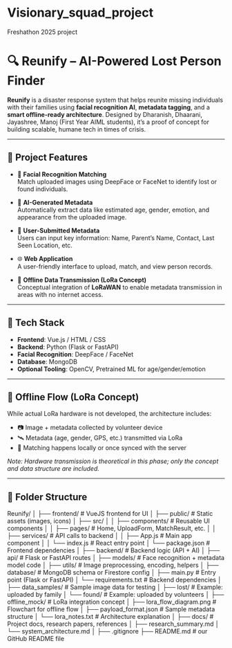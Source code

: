 # Visionary_squad_project
Freshathon 2025 project
# 🔍 Reunify – AI-Powered Lost Person Finder

**Reunify** is a disaster response system that helps reunite missing individuals with their families using **facial recognition AI**, **metadata tagging**, and a **smart offline-ready architecture**. Designed by Dharanish, Dhaarani, Jayashree, Manoj (First Year AIML students), it’s a proof of concept for building scalable, humane tech in times of crisis.

---

## 🚀 Project Features

- 🔎 **Facial Recognition Matching**  
  Match uploaded images using DeepFace or FaceNet to identify lost or found individuals.

- 🧠 **AI-Generated Metadata**  
  Automatically extract data like estimated age, gender, emotion, and appearance from the uploaded image.

- 📝 **User-Submitted Metadata**  
  Users can input key information: Name, Parent’s Name, Contact, Last Seen Location, etc.

- 🌐 **Web Application**  
  A user-friendly interface to upload, match, and view person records.

- 📡 **Offline Data Transmission (LoRa Concept)**  
  Conceptual integration of **LoRaWAN** to enable metadata transmission in areas with no internet access.

---

## 🧱 Tech Stack

- **Frontend**: Vue.js / HTML / CSS  
- **Backend**: Python (Flask or FastAPI)  
- **Facial Recognition**: DeepFace / FaceNet  
- **Database**: MongoDB
- **Optional Tooling**: OpenCV, Pretrained ML for age/gender/emotion

---

## 🔁 Offline Flow (LoRa Concept)

While actual LoRa hardware is not developed, the architecture includes:

- 📷 Image + metadata collected by volunteer device
- 🛰️ Metadata (age, gender, GPS, etc.) transmitted via LoRa
- 🤝 Matching happens locally or once synced with the server

*Note: Hardware transmission is theoretical in this phase; only the concept and data structure are included.*

---

## 📂 Folder Structure

Reunify/
│
├── frontend/                  # VueJS frontend for UI
│   ├── public/                # Static assets (images, icons)
│   ├── src/
│   │   ├── components/        # Reusable UI components
│   │   ├── pages/             # Home, UploadForm, MatchResult, etc.
│   │   ├── services/          # API calls to backend
│   │   ├── App.js             # Main app component
│   │   └── index.js           # React entry point
│   └── package.json           # Frontend dependencies
│
├── backend/                   # Backend logic (API + AI)
│   ├── api/                   # Flask or FastAPI routes
│   ├── models/                # Face recognition + metadata model code
│   ├── utils/                 # Image preprocessing, encoding, helpers
│   ├── database/              # MongoDB schema or Firestore config
│   ├── main.py                # Entry point (Flask or FastAPI)
│   └── requirements.txt       # Backend dependencies
│
├── data_samples/              # Sample image data for testing
│   ├── lost/                  # Example: uploaded by family
│   └── found/                 # Example: uploaded by volunteers
│
├── offline_mock/              # LoRa integration concept
│   ├── lora_flow_diagram.png  # Flowchart for offline flow
│   ├── payload_format.json    # Sample metadata structure
│   └── lora_notes.txt         # Architecture explanation
│
├── docs/                      # Project docs, research papers, references
│   ├── research_summary.md
│   └── system_architecture.md
│
├── .gitignore
├── README.md                  # our GitHub README file
